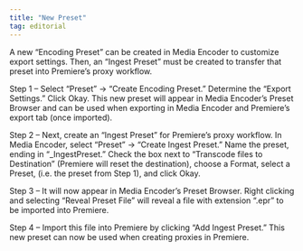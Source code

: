 ```yaml
---
title: "New Preset"
tag: editorial
---
```

A new “Encoding Preset” can be created in Media Encoder to customize export settings. Then, an “Ingest Preset” must be created to transfer that preset into Premiere’s proxy workflow.

Step 1 – Select “Preset” -> “Create Encoding Preset.” Determine the “Export Settings.” Click Okay. This new preset will appear in Media Encoder’s Preset Browser and can be used when exporting in Media Encoder and Premiere’s export tab (once imported).

Step 2 – Next, create an “Ingest Preset” for Premiere’s proxy workflow. In Media Encoder, select “Preset” -> “Create Ingest Preset.” Name the preset, ending in “_IngestPreset.” Check the box next to “Transcode files to Destination” (Premiere will reset the destination), choose a Format, select a Preset, (i.e. the preset from Step 1), and click Okay.

Step 3 – It will now appear in Media Encoder’s Preset Browser. Right clicking and selecting “Reveal Preset File” will reveal a file with extension “.epr” to be imported into Premiere.

Step 4 – Import this file into Premiere by clicking “Add Ingest Preset.” This new preset can now be used when creating proxies in Premiere.